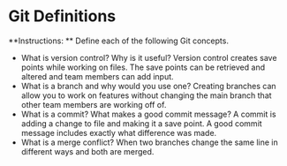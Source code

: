 # Git Definitions

**Instructions: ** Define each of the following Git concepts.

* What is version control?  Why is it useful?
Version control creates save points while working on files. The save points can be retrieved and altered and team members can add input.
* What is a branch and why would you use one?
Creating branches can allow you to work on features without changing the main branch that other team members are working off of.
* What is a commit? What makes a good commit message?
 A commit is adding a change to file and making it a save point. A good commit message includes exactly what difference was made.
* What is a merge conflict?
When two branches change the same line in different ways and both are merged.